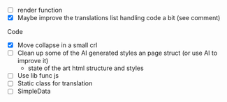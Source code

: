 
- [ ] render function
- [x] Maybe improve the translations list handling code a bit (see comment)

Code

- [x] Move collapse in a small crl
- [ ] Clean up some of the AI generated styles an page struct (or use AI to improve it)
  - state of the art html structure and styles
- [ ] Use lib func js
- [ ] Static class for translation
- [ ] SimpleData
